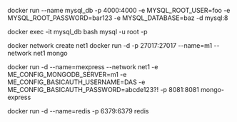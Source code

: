 docker run --name mysql_db -p 4000:4000 -e MYSQL_ROOT_USER=foo -e MYSQL_ROOT_PASSWORD=bar123 -e MYSQL_DATABASE=baz -d mysql:8


docker exec -it mysql_db bash
mysql -u root -p

docker network create net1
docker run -d -p 27017:27017 --name=m1 --network net1 mongo

docker run -d --name=mexpress --network net1 -e ME_CONFIG_MONGODB_SERVER=m1 -e ME_CONFIG_BASICAUTH_USERNAME=DAS -e ME_CONFIG_BASICAUTH_PASSWORD=abcde123?! -p 8081:8081 mongo-express

docker run -d --name=redis -p 6379:6379 redis